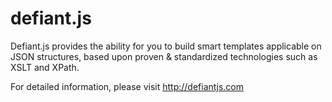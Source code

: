 defiant.js
==========

Defiant.js provides the ability for you to build smart templates applicable on JSON structures, based upon proven &amp; standardized technologies such as XSLT and XPath.

For detailed information, please visit http://defiantjs.com
